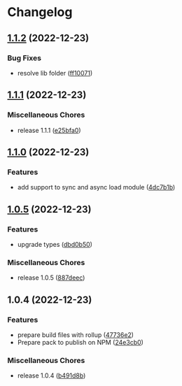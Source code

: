 # Changelog

## [1.1.2](https://github.com/JonDotsoy/envuse-wasm/compare/v1.1.1...v1.1.2) (2022-12-23)


### Bug Fixes

* resolve lib folder ([ff10071](https://github.com/JonDotsoy/envuse-wasm/commit/ff10071f601501803f061b80089b01d8a2a85789))

## [1.1.1](https://github.com/JonDotsoy/envuse-wasm/compare/v1.1.0...v1.1.1) (2022-12-23)


### Miscellaneous Chores

* release 1.1.1 ([e25bfa0](https://github.com/JonDotsoy/envuse-wasm/commit/e25bfa06b0f95c1e219ae482a8639c905ecd4695))

## [1.1.0](https://github.com/JonDotsoy/envuse-wasm/compare/v1.0.5...v1.1.0) (2022-12-23)


### Features

* add support to sync and async load module ([4dc7b1b](https://github.com/JonDotsoy/envuse-wasm/commit/4dc7b1b60e7f8b0d51115d9dd209a59f77240f71))

## [1.0.5](https://github.com/JonDotsoy/envuse-wasm/compare/v1.0.4...v1.0.5) (2022-12-23)


### Features

* upgrade types ([dbd0b50](https://github.com/JonDotsoy/envuse-wasm/commit/dbd0b5090ff299d61b6249e74c6ab820b6377694))


### Miscellaneous Chores

* release 1.0.5 ([887deec](https://github.com/JonDotsoy/envuse-wasm/commit/887deec1b0a26e989d7c4eb727a7ecf76fb9fa9f))

## 1.0.4 (2022-12-23)


### Features

* prepare build files with rollup ([47736e2](https://github.com/JonDotsoy/envuse-wasm/commit/47736e2e7b772d6e6181c2ecda3db05ac1fa6412))
* Prepare pack to publish on NPM ([24e3cb0](https://github.com/JonDotsoy/envuse-wasm/commit/24e3cb05ffd8a73e5dc896cd7a226ea158439388))


### Miscellaneous Chores

* release 1.0.4 ([b491d8b](https://github.com/JonDotsoy/envuse-wasm/commit/b491d8b847275c68fa750d4fde52a56c077956eb))
